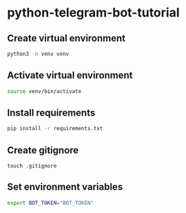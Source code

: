 # python-telegram-bot-tutorial

## Create virtual environment

```bash
python3 -m venv venv
```

## Activate virtual environment
```bash
source venv/bin/activate
```

## Install requirements

```bash
pip install -r requirements.txt
```

## Create gitignore

```
touch .gitignore
```

## Set environment variables

```bash
export BOT_TOKEN="BOT_TOKEN"
```
